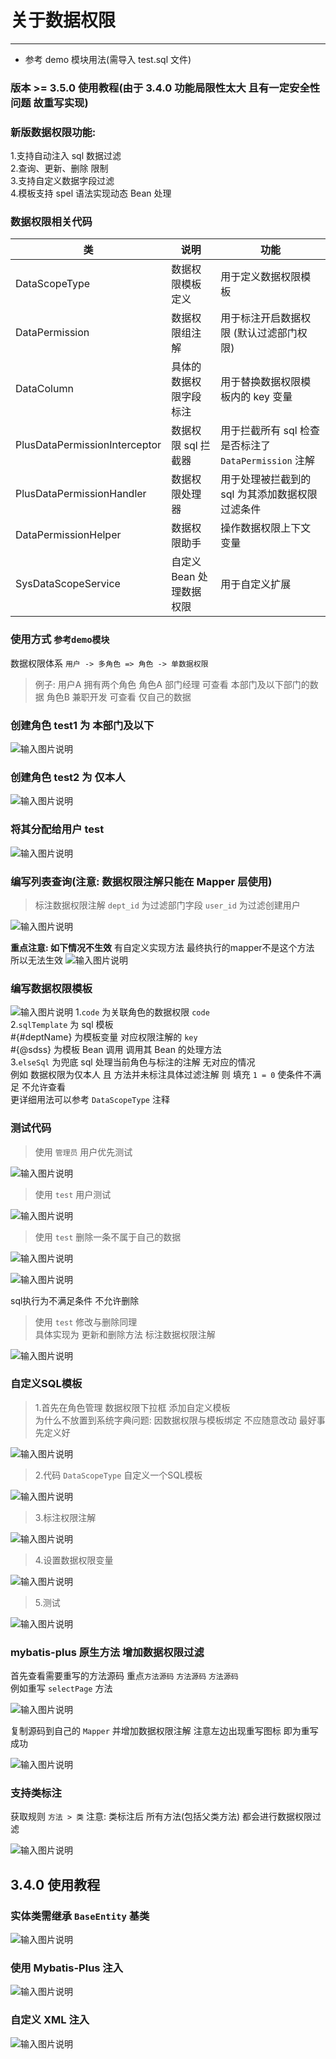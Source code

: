 # 关于数据权限
- - -
* 参考 demo 模块用法(需导入 test.sql 文件)

### 版本 >= 3.5.0 使用教程(由于 3.4.0 功能局限性太大 且有一定安全性问题 故重写实现)

### 新版数据权限功能:
1.支持自动注入 sql 数据过滤<br>
2.查询、更新、删除 限制<br>
3.支持自定义数据字段过滤<br>
4.模板支持 spel 语法实现动态 Bean 处理

### 数据权限相关代码

| 类                             | 说明              | 功能                                     |
|-------------------------------|-----------------|----------------------------------------|
| DataScopeType                 | 数据权限模板定义        | 用于定义数据权限模板                             |
| DataPermission                | 数据权限组注解         | 用于标注开启数据权限 (默认过滤部门权限)                  |
| DataColumn                    | 具体的数据权限字段标注     | 用于替换数据权限模板内的 key 变量                    |
| PlusDataPermissionInterceptor | 数据权限 sql 拦截器    | 用于拦截所有 sql 检查是否标注了 `DataPermission` 注解 |
| PlusDataPermissionHandler     | 数据权限处理器         | 用于处理被拦截到的 sql 为其添加数据权限过滤条件             |
| DataPermissionHelper          | 数据权限助手          | 操作数据权限上下文变量                            |
| SysDataScopeService           | 自定义 Bean 处理数据权限 | 用于自定义扩展                                |

### 使用方式 `参考demo模块`
数据权限体系 `用户 -> 多角色 => 角色 -> 单数据权限`
> 例子: 用户A 拥有两个角色
> 角色A 部门经理 可查看 本部门及以下部门的数据
> 角色B 兼职开发 可查看 仅自己的数据

### 创建角色 test1 为 本部门及以下
![输入图片说明](https://images.gitee.com/uploads/images/2021/1215/221625_23e08a74_1766278.png "屏幕截图.png")

### 创建角色 test2 为 仅本人
![输入图片说明](https://images.gitee.com/uploads/images/2021/1215/221649_f214b9ae_1766278.png "屏幕截图.png")

### 将其分配给用户 test
![输入图片说明](https://images.gitee.com/uploads/images/2021/1215/221734_bd41cd78_1766278.png "屏幕截图.png")

### 编写列表查询(注意: 数据权限注解只能在 Mapper 层使用)
> 标注数据权限注解 `dept_id` 为过滤部门字段 `user_id` 为过滤创建用户

![输入图片说明](https://images.gitee.com/uploads/images/2021/1215/220940_0178abed_1766278.png "屏幕截图.png")

**重点注意: 如下情况不生效**
有自定义实现方法 最终执行的mapper不是这个方法 所以无法生效
![输入图片说明](https://images.gitee.com/uploads/images/2022/0614/194854_60a79fc6_1766278.png "屏幕截图.png")

### 编写数据权限模板
![输入图片说明](https://images.gitee.com/uploads/images/2021/1215/222207_9dbc87a7_1766278.png "屏幕截图.png")
1.`code` 为关联角色的数据权限 `code`<br>
2.`sqlTemplate` 为 sql 模板<br>
#{#deptName} 为模板变量 对应权限注解的 `key`<br>
#{@sdss} 为模板 Bean 调用 调用其 Bean 的处理方法<br>
3.`elseSql` 为兜底 sql 处理当前角色与标注的注解 无对应的情况<br>
例如 数据权限为仅本人 且 方法并未标注具体过滤注解 则 填充 `1 = 0` 使条件不满足 不允许查看<br>
更详细用法可以参考 `DataScopeType` 注释

### 测试代码

> 使用 `管理员` 用户优先测试

![输入图片说明](https://images.gitee.com/uploads/images/2021/1215/223620_347b02ca_1766278.png "屏幕截图.png")

> 使用 `test` 用户测试

![输入图片说明](https://images.gitee.com/uploads/images/2021/1215/225710_cc5562d1_1766278.png "屏幕截图.png")

> 使用 `test` 删除一条不属于自己的数据

![输入图片说明](https://images.gitee.com/uploads/images/2021/1215/232419_ac0f1c74_1766278.png "屏幕截图.png")

![输入图片说明](https://images.gitee.com/uploads/images/2021/1215/232506_e2e50e8b_1766278.png "屏幕截图.png")

sql执行为不满足条件 不允许删除

> 使用 `test` 修改与删除同理<br>
具体实现为 更新和删除方法 标注数据权限注解

![输入图片说明](https://images.gitee.com/uploads/images/2021/1215/232652_263838f4_1766278.png "屏幕截图.png")

### 自定义SQL模板

> 1.首先在角色管理 数据权限下拉框 添加自定义模板<br>
> 为什么不放置到系统字典问题: 因数据权限与模板绑定 不应随意改动 最好事先定义好

![输入图片说明](https://images.gitee.com/uploads/images/2021/1217/222827_eede5737_1766278.png "屏幕截图.png")

> 2.代码 `DataScopeType` 自定义一个SQL模板

![输入图片说明](https://images.gitee.com/uploads/images/2021/1217/222256_35691be8_1766278.png "屏幕截图.png")

> 3.标注权限注解

![输入图片说明](https://images.gitee.com/uploads/images/2021/1217/220813_945489ca_1766278.png "屏幕截图.png")

> 4.设置数据权限变量

![输入图片说明](https://images.gitee.com/uploads/images/2021/1217/221345_8b9e46d2_1766278.png "屏幕截图.png")

> 5.测试

![输入图片说明](https://images.gitee.com/uploads/images/2021/1217/222634_1056e8f4_1766278.png "屏幕截图.png")

### mybatis-plus 原生方法 增加数据权限过滤

首先查看需要重写的方法源码 重点`方法源码` `方法源码` `方法源码`<br>
例如重写 `selectPage` 方法<br>

![输入图片说明](https://images.gitee.com/uploads/images/2021/1215/232058_b1cd1d4a_1766278.png "屏幕截图.png")

复制源码到自己的 `Mapper` 并增加数据权限注解 注意左边出现重写图标 即为重写成功<br>

![输入图片说明](https://images.gitee.com/uploads/images/2021/1215/232229_eb3e6000_1766278.png "屏幕截图.png")

### 支持类标注
获取规则 `方法 > 类` 注意: 类标注后 所有方法(包括父类方法) 都会进行数据权限过滤

![输入图片说明](https://images.gitee.com/uploads/images/2021/1216/105904_410f5dae_1766278.png "屏幕截图.png")


## 3.4.0 使用教程

### 实体类需继承 `BaseEntity` 基类
![输入图片说明](https://images.gitee.com/uploads/images/2021/0928/150113_e8d4bf94_1766278.png "屏幕截图.png")
### 使用 Mybatis-Plus 注入
![输入图片说明](https://images.gitee.com/uploads/images/2021/0928/150215_6e475944_1766278.png "屏幕截图.png")
### 自定义 XML 注入
![输入图片说明](https://images.gitee.com/uploads/images/2021/0928/150332_134d028d_1766278.png "屏幕截图.png")